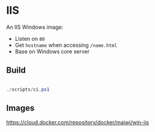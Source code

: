 # IIS

An IIS Windows image:

- Listen on `80`
- Get `hostname` when accessing `/name.html`
- Base on Windows core server


## Build

``` powershell

./scripts/ci.ps1

```

## Images

https://cloud.docker.com/repository/docker/maiwj/win-iis

